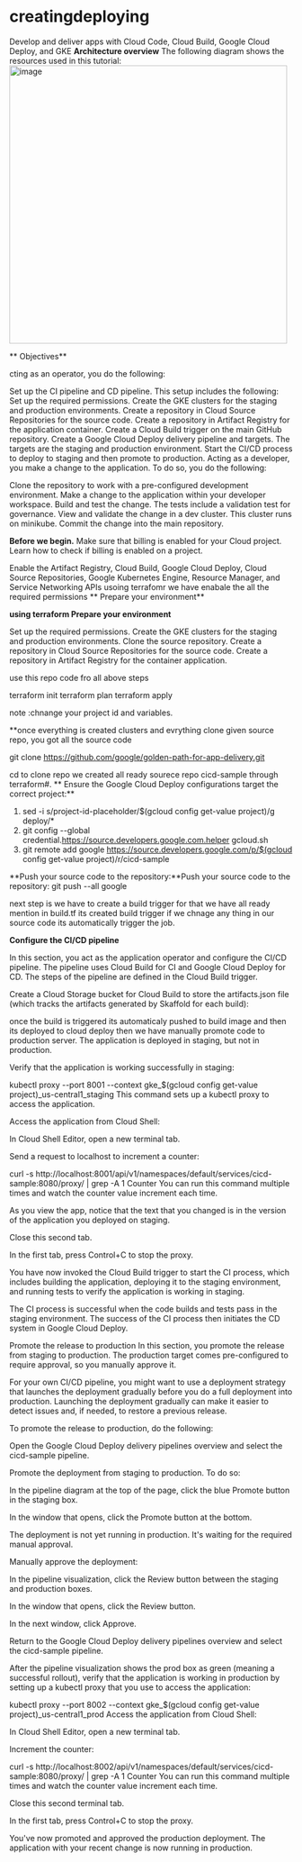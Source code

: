 # creatingdeploying
Develop and deliver apps with Cloud Code, Cloud Build, Google Cloud Deploy, and GKE 
**Architecture overview**
The following diagram shows the resources used in this tutorial:
<img width="494" alt="image" src="https://user-images.githubusercontent.com/75738489/162739012-cda2c525-592a-4947-b2cf-70c2fd509073.png">

**
Objectives**

cting as an operator, you do the following:

Set up the CI pipeline and CD pipeline. This setup includes the following:
Set up the required permissions.
Create the GKE clusters for the staging and production environments.
Create a repository in Cloud Source Repositories for the source code.
Create a repository in Artifact Registry for the application container.
Create a Cloud Build trigger on the main GitHub repository.
Create a Google Cloud Deploy delivery pipeline and targets. The targets are the staging and production environment.
Start the CI/CD process to deploy to staging and then promote to production.
Acting as a developer, you make a change to the application. To do so, you do the following:

Clone the repository to work with a pre-configured development environment.
Make a change to the application within your developer workspace.
Build and test the change. The tests include a validation test for governance.
View and validate the change in a dev cluster. This cluster runs on minikube.
Commit the change into the main repository.

**Before  we begin.**
Make sure that billing is enabled for your Cloud project. Learn how to check if billing is enabled on a project.

Enable the Artifact Registry, Cloud Build, Google Cloud Deploy, Cloud Source Repositories, Google Kubernetes Engine, Resource Manager, and Service Networking APIs usoing terrafomr we have enabale the all the required permissions
**
Prepare your environment**

**using terraform Prepare your environment**

Set up the required permissions.
Create the GKE clusters for the staging and production environments.
Clone the source repository.
Create a repository in Cloud Source Repositories for the source code.
Create a repository in Artifact Registry for the container application.

use this repo code fro all above steps

terraform init
terraform plan
terraform apply

note :chnange your project id and variables.



**once everything is created clusters and evrything clone given source repo,  you  got all the source code

git clone https://github.com/google/golden-path-for-app-delivery.git

cd to clone repo
we created all ready  sourece repo cicd-sample through terraform#.
**
Ensure the Google Cloud Deploy configurations target the correct project:**
1) sed -i s/project-id-placeholder/$(gcloud config get-value project)/g deploy/*
2) git config --global credential.https://source.developers.google.com.helper gcloud.sh
3) git remote add google https://source.developers.google.com/p/$(gcloud config get-value project)/r/cicd-sample

**Push your source code to the repository:**Push your source code to the repository:
git push --all google

next step is we have to create a build trigger for that we have all ready mention in build.tf its created build trigger if we chnage any thing in our source code its automatically trigger the job.

**Configure the CI/CD pipeline**

In this section, you act as the application operator and configure the CI/CD pipeline. The pipeline uses Cloud Build for CI and Google Cloud Deploy for CD. The steps of the pipeline are defined in the Cloud Build trigger.

Create a Cloud Storage bucket for Cloud Build to store the artifacts.json file (which tracks the artifacts generated by Skaffold for each build):



once the build  is triggered its automaticaly pushed to build image and then its deployed to cloud deploy then we have manually promote code  to production server.
The application is deployed in staging, but not in production.

Verify that the application is working successfully in staging:


kubectl proxy --port 8001 --context gke_$(gcloud config get-value project)_us-central1_staging
This command sets up a kubectl proxy to access the application.

Access the application from Cloud Shell:

In Cloud Shell Editor, open a new terminal tab.

Send a request to localhost to increment a counter:


curl -s http://localhost:8001/api/v1/namespaces/default/services/cicd-sample:8080/proxy/ | grep -A 1 Counter
You can run this command multiple times and watch the counter value increment each time.

As you view the app, notice that the text that you changed is in the version of the application you deployed on staging.

Close this second tab.

In the first tab, press Control+C to stop the proxy.

You have now invoked the Cloud Build trigger to start the CI process, which includes building the application, deploying it to the staging environment, and running tests to verify the application is working in staging.

The CI process is successful when the code builds and tests pass in the staging environment. The success of the CI process then initiates the CD system in Google Cloud Deploy.

Promote the release to production
In this section, you promote the release from staging to production. The production target comes pre-configured to require approval, so you manually approve it.

For your own CI/CD pipeline, you might want to use a deployment strategy that launches the deployment gradually before you do a full deployment into production. Launching the deployment gradually can make it easier to detect issues and, if needed, to restore a previous release.

To promote the release to production, do the following:

Open the Google Cloud Deploy delivery pipelines overview and select the cicd-sample pipeline.

Promote the deployment from staging to production. To do so:

In the pipeline diagram at the top of the page, click the blue Promote button in the staging box.

In the window that opens, click the Promote button at the bottom.

The deployment is not yet running in production. It's waiting for the required manual approval.

Manually approve the deployment:

In the pipeline visualization, click the Review button between the staging and production boxes.

In the window that opens, click the Review button.

In the next window, click Approve.

Return to the Google Cloud Deploy delivery pipelines overview and select the cicd-sample pipeline.

After the pipeline visualization shows the prod box as green (meaning a successful rollout), verify that the application is working in production by setting up a kubectl proxy that you use to access the application:


kubectl proxy --port 8002 --context gke_$(gcloud config get-value project)_us-central1_prod
Access the application from Cloud Shell:

In Cloud Shell Editor, open a new terminal tab.

Increment the counter:


curl -s http://localhost:8002/api/v1/namespaces/default/services/cicd-sample:8080/proxy/ | grep -A 1 Counter
You can run this command multiple times and watch the counter value increment each time.

Close this second terminal tab.

In the first tab, press Control+C to stop the proxy.

You've now promoted and approved the production deployment. The application with your recent change is now running in production.





























